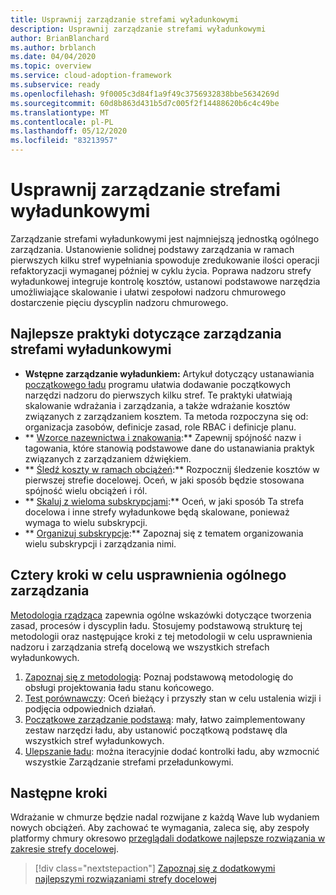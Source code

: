 ```yaml
---
title: Usprawnij zarządzanie strefami wyładunkowymi
description: Usprawnij zarządzanie strefami wyładunkowymi
author: BrianBlanchard
ms.author: brblanch
ms.date: 04/04/2020
ms.topic: overview
ms.service: cloud-adoption-framework
ms.subservice: ready
ms.openlocfilehash: 9f0005c3d84f1a9f49c3756932838bbe5634269d
ms.sourcegitcommit: 60d8b863d431b5d7c005f2f14488620b6c4c49be
ms.translationtype: MT
ms.contentlocale: pl-PL
ms.lasthandoff: 05/12/2020
ms.locfileid: "83213957"
---
```

# <a name="improve-landing-zone-governance"></a>Usprawnij zarządzanie strefami wyładunkowymi

Zarządzanie strefami wyładunkowymi jest najmniejszą jednostką ogólnego zarządzania. Ustanowienie solidnej podstawy zarządzania w ramach pierwszych kilku stref wypełniania spowoduje zredukowanie ilości operacji refaktoryzacji wymaganej później w cyklu życia. Poprawa nadzoru strefy wyładunkowej integruje kontrolę kosztów, ustanowi podstawowe narzędzia umożliwiające skalowanie i ułatwi zespołowi nadzoru chmurowego dostarczenie pięciu dyscyplin nadzoru chmurowego.

## <a name="landing-zone-governance-best-practices"></a>Najlepsze praktyki dotyczące zarządzania strefami wyładunkowymi

- **Wstępne zarządzanie wyładunkiem:** Artykuł dotyczący ustanawiania [początkowego ładu](../../govern/guides/complex/index.md) programu ułatwia dodawanie początkowych narzędzi nadzoru do pierwszych kilku stref. Te praktyki ułatwiają skalowanie wdrażania i zarządzania, a także wdrażanie kosztów związanych z zarządzaniem kosztem. Ta metoda rozpoczyna się od: organizacja zasobów, definicje zasad, role RBAC i definicje planu.
- ** [Wzorce nazewnictwa i znakowania](../azure-best-practices/naming-and-tagging.md):** Zapewnij spójność nazw i tagowania, które stanowią podstawowe dane do ustanawiania praktyk związanych z zarządzaniem dźwiękiem.
- ** [Śledź koszty w ramach obciążeń](../azure-best-practices/track-costs.md):** Rozpocznij śledzenie kosztów w pierwszej strefie docelowej. Oceń, w jaki sposób będzie stosowana spójność wielu obciążeń i ról.
- ** [Skaluj z wieloma subskrypcjami](../azure-best-practices/scale-subscriptions.md):** Oceń, w jaki sposób Ta strefa docelowa i inne strefy wyładunkowe będą skalowane, ponieważ wymaga to wielu subskrypcji.
- ** [Organizuj subskrypcje](../azure-best-practices/organize-subscriptions.md):** Zapoznaj się z tematem organizowania wielu subskrypcji i zarządzania nimi.

## <a name="four-steps-to-improve-overall-governance"></a>Cztery kroki w celu usprawnienia ogólnego zarządzania

[Metodologia rządząca](../../govern/index.md) zapewnia ogólne wskazówki dotyczące tworzenia zasad, procesów i dyscyplin ładu. Stosujemy podstawową strukturę tej metodologii oraz następujące kroki z tej metodologii w celu usprawnienia nadzoru i zarządzania strefą docelową we wszystkich strefach wyładunkowych.

1. [Zapoznaj się z metodologią](../../govern/methodology.md): Poznaj podstawową metodologię do obsługi projektowania ładu stanu końcowego.
2. [Test porównawczy](../../govern/benchmark.md): Oceń bieżący i przyszły stan w celu ustalenia wizji i podjęcia odpowiednich działań.
3. [Początkowe zarządzanie podstawą](../../govern/initial-foundation.md): mały, łatwo zaimplementowany zestaw narzędzi ładu, aby ustanowić początkową podstawę dla wszystkich stref wyładunkowych.
4. [Ulepszanie ładu](../../govern/foundation-improvements.md): można iteracyjnie dodać kontrolki ładu, aby wzmocnić wszystkie Zarządzanie strefami przeładunkowymi.

## <a name="next-steps"></a>Następne kroki

Wdrażanie w chmurze będzie nadal rozwijane z każdą Wave lub wydaniem nowych obciążeń. Aby zachować te wymagania, zaleca się, aby zespoły platformy chmury okresowo [przeglądali dodatkowe najlepsze rozwiązania w zakresie strefy docelowej](../azure-best-practices/index.md).

> [!div class="nextstepaction"]
> [Zapoznaj się z dodatkowymi najlepszymi rozwiązaniami strefy docelowej](../azure-best-practices/index.md)
